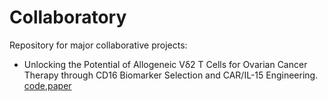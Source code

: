 # Collaboratory
Repository for major collaborative projects:

- Unlocking the Potential of Allogeneic Vδ2 T Cells for Ovarian Cancer Therapy through CD16 Biomarker Selection and CAR/IL-15 Engineering. [code](https://htmlpreview.github.io/?https://github.com/wbvguo/Collaboratory/blob/main/Derek_Lee-Unlocking_potential_of_Allogeneic_gdT_cells_by_CD16_selection_and_CAR-IL15_engineering/DL_PBMC_gdT_analysis.html),[paper](todo)
